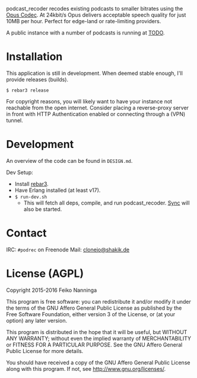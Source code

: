 
podcast_recoder recodes existing podcasts to smaller bitrates using the [Opus
Codec](http://opus-codec.org/). At 24kbit/s Opus delivers acceptable speech
quality for just 10MB per hour. Perfect for edge-land or rate-limiting
providers.

A public instance with a number of podcasts is running at [TODO]().

Installation
============
This application is still in development. When deemed stable enough, I'll
provide releases (builds).

`$ rebar3 release`

For copyright reasons, you will likely want to have your instance not reachable
from the open internet. Consider placing a reverse-proxy server in front with
HTTP Authentication enabled or connecting through a (VPN) tunnel.

Development
===========
An overview of the code can be found in `DESIGN.md`.

Dev Setup:
 * Install [rebar3](https://www.rebar3.org/).
 * Have Erlang installed (at least v17).
 * `$ run-dev.sh`
   * This will fetch all deps, compile, and run podcast_recoder.
     [Sync](https://github.com/rustyio/sync) will also be started.

Contact
=======
IRC: `#podrec` on Freenode
Mail: [clonejo@shakik.de](mailto:clonejo@shakik.de)

License (AGPL)
==============
Copyright 2015-2016 Feiko Nanninga

This program is free software: you can redistribute it and/or modify
it under the terms of the GNU Affero General Public License as published by
the Free Software Foundation, either version 3 of the License, or
(at your option) any later version.

This program is distributed in the hope that it will be useful,
but WITHOUT ANY WARRANTY; without even the implied warranty of
MERCHANTABILITY or FITNESS FOR A PARTICULAR PURPOSE.  See the
GNU Affero General Public License for more details.

You should have received a copy of the GNU Affero General Public License
along with this program.  If not, see <http://www.gnu.org/licenses/>.
